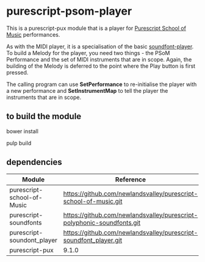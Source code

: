 purescript-psom-player
======================


This is a purescript-pux module that is a player for [Purescript School of Music](https://github.com/newlandsvalley/purescript-school-of-music) performances.

As with the MIDI player, it is a specialisation of the basic [soundfont-player](https://github.com/newlandsvalley/purescript-soundfont-player). To build a Melody for the player, you need two things - the PSoM Performance and the set of MIDI instruments that are in scope.  Again, the building of the Melody is deferred to the point where the Play button is first pressed.

The calling program can use __SetPerformance__ to re-initialise the player with a new performance and __SetInstrumentMap__ to tell the player the instruments that are in scope.  

to build the module
-------------------

   bower install

   pulp build

   
dependencies
------------

| Module                     | Reference                                                              |
| -------------------------- | ---------------------------------------------------------------------- |
| purescript-school-of-Music | https://github.com/newlandsvalley/purescript-school-of-music.git       |
| purescript-soundfonts      | https://github.com/newlandsvalley/purescript-polyphonic-soundfonts.git |
| purescript-soundont_player | https://github.com/newlandsvalley/purescript-soundfont_player.git      |
| purescript-pux             | 9.1.0                                                                  |
